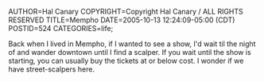 AUTHOR=Hal Canary
COPYRIGHT=Copyright Hal Canary / ALL RIGHTS RESERVED
TITLE=Mempho
DATE=2005-10-13 12:24:09-05:00 (CDT)
POSTID=524
CATEGORIES=life;

Back when I lived in Mempho, if I wanted to see a show, I'd wait til the night of and wander downtown until I find a scalper. If you wait until the show is starting, you can usually buy the tickets at or below cost. I wonder if we have street-scalpers here.
